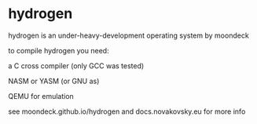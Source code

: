 # hydrogen

hydrogen is an under-heavy-development operating system by moondeck

to compile hydrogen you need:

a C cross compiler (only GCC was tested)

NASM or YASM (or GNU as)

QEMU for emulation

see moondeck.github.io/hydrogen and docs.novakovsky.eu for more info